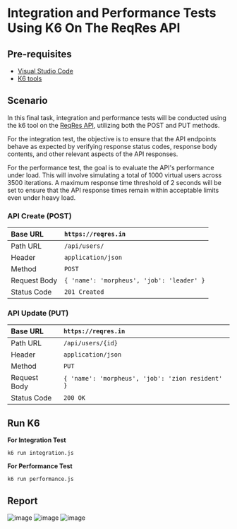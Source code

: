 # Integration and Performance Tests Using K6 On The ReqRes API

## Pre-requisites
+ [Visual Studio Code](https://code.visualstudio.com/download)
+ [K6 tools](https://dl.k6.io/msi/k6-latest-amd64.msi)

## Scenario
In this final task, integration and performance tests will be conducted using the k6 tool on the [ReqRes API](https://reqres.in), utilizing both the POST and PUT methods.

For the integration test, the objective is to ensure that the API endpoints behave as expected by verifying response status codes, response body contents, and other relevant aspects of the API responses.

For the performance test, the goal is to evaluate the API's performance under load. This will involve simulating a total of 1000 virtual users across 3500 iterations. A maximum response time threshold of 2 seconds will be set to ensure that the API response times remain within acceptable limits even under heavy load.

### API Create (POST)
| Base URL | ```https://reqres.in``` | 
| :--- | :--- | 
| Path URL | ```/api/users/``` | 
| Header | ```application/json``` | 
| Method | ```POST``` | 
| Request Body | ```{ 'name': 'morpheus', 'job': 'leader' }``` |
| Status Code | ```201 Created```| 

### API Update (PUT)
| Base URL | ```https://reqres.in``` | 
| :--- | :--- | 
| Path URL | ```/api/users/{id}``` | 
| Header | ```application/json``` | 
| Method | ```PUT``` | 
| Request Body | ```{ 'name': 'morpheus', 'job': 'zion resident' }``` |
| Status Code | ```200 OK```| 

## Run K6
**For Integration Test**
```
k6 run integration.js
```

**For Performance Test**
```
k6 run performance.js
```

## Report
![image](https://github.com/pitears/rakamin-final-task-k6/assets/125880337/22210ebf-6c10-4e50-8076-b0f0bfee9b64)
![image](https://github.com/pitears/rakamin-final-task-k6/assets/125880337/98cefbed-28ee-436b-be4a-6b8e62f50b43)
![image](https://github.com/pitears/rakamin-final-task-k6/assets/125880337/249b9e4a-d472-42da-ac8b-6d823e1ee0a2)




